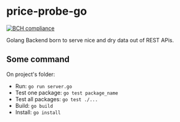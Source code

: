 # price-probe-go
[![BCH compliance](https://bettercodehub.com/edge/badge/AndreaM16/price-probe-go?branch=master)](https://bettercodehub.com/)


Golang Backend born to serve nice and dry data out of REST APis.

## Some command

On project's folder:

 - Run: `go run server.go`
 - Test one package: `go test package_name`
 - Test all packages: `go test ./...`
 - Build: `go build`
 - Install: `go install`
